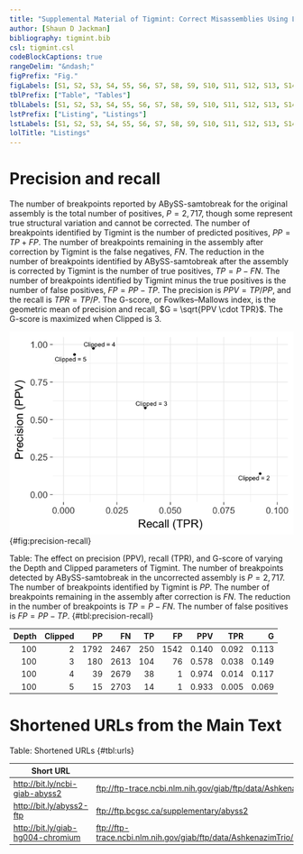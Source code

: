 ```yaml
---
title: "Supplemental Material of Tigmint: Correct Misassemblies Using Linked Reads From Large Molecules"
author: [Shaun D Jackman]
bibliography: tigmint.bib
csl: tigmint.csl
codeBlockCaptions: true
rangeDelim: "&ndash;"
figPrefix: "Fig."
figLabels: [S1, S2, S3, S4, S5, S6, S7, S8, S9, S10, S11, S12, S13, S14, S15]
tblPrefix: ["Table", "Tables"]
tblLabels: [S1, S2, S3, S4, S5, S6, S7, S8, S9, S10, S11, S12, S13, S14, S15]
lstPrefix: ["Listing", "Listings"]
lstLabels: [S1, S2, S3, S4, S5, S6, S7, S8, S9, S10, S11, S12, S13, S14, S15]
lolTitle: "Listings"
---
```


# Precision and recall

The number of breakpoints reported by ABySS-samtobreak for the original assembly is the total number of positives, $P = 2,717$, though some represent true structural variation and cannot be corrected. The number of breakpoints identified by Tigmint is the number of predicted positives, $PP = TP + FP$. The number of breakpoints remaining in the assembly after correction by Tigmint is the false negatives, $FN$. The reduction in the number of breakpoints identified by ABySS-samtobreak after the assembly is corrected by Tigmint is the number of true positives, $TP = P - FN$. The number of breakpoints identified by Tigmint minus the true positives is the number of false positives, $FP = PP - TP$. The precision is $PPV = TP / PP$, and the recall is $TPR = TP / P$. The G-score, or Fowlkes–Mallows index, is the geometric mean of precision and recall, $G = \sqrt{PPV \cdot TPR}$. The G-score is maximized when Clipped is 3.

![The effect on precision (PPV) and recall (TPR) of varying the Clipped parameter of Tigmint. The Depth parameter is fixed at 100.](figures/precision-recall.png){#fig:precision-recall}

Table: The effect on precision (PPV), recall (TPR), and G-score of varying the Depth and Clipped parameters of Tigmint. The number of breakpoints detected by ABySS-samtobreak in the uncorrected assembly is $P = 2,717$. The number of breakpoints identified by Tigmint is $PP$. The number of breakpoints remaining in the assembly after correction is $FN$. The reduction in the number of breakpoints is $TP = P - FN$. The number of false positives is $FP = PP - TP$. {#tbl:precision-recall}

| Depth | Clipped | PP   | FN   | TP  | FP   | PPV   | TPR   | G     |
| ----: | ------: | ---: | ---: | --: | ---: | ----: | ----: | ----: |
|   100 |       2 | 1792 | 2467 | 250 | 1542 | 0.140 | 0.092 | 0.113 |
|   100 |       3 |  180 | 2613 | 104 |   76 | 0.578 | 0.038 | 0.149 |
|   100 |       4 |   39 | 2679 |  38 |    1 | 0.974 | 0.014 | 0.117 |
|   100 |       5 |   15 | 2703 |  14 |    1 | 0.933 | 0.005 | 0.069 |

# Shortened URLs from the Main Text

Table: Shortened URLs {#tbl:urls}

| Short URL                           | Full URL
|-------------------------------------|-----------------------------------------
| <http://bit.ly/ncbi-giab-abyss2>    | <ftp://ftp-trace.ncbi.nlm.nih.gov/giab/ftp/data/AshkenazimTrio/analysis/BCGSC_HG004_ABySS2.0_assemblies_12082016/>
| <http://bit.ly/abyss2-ftp>          | <ftp://ftp.bcgsc.ca/supplementary/abyss2>
| <http://bit.ly/giab-hg004-chromium>  | <ftp://ftp-trace.ncbi.nlm.nih.gov/giab/ftp/data/AshkenazimTrio/HG004_NA24143_mother/10Xgenomics_ChromiumGenome/NA24143.fastqs/>
